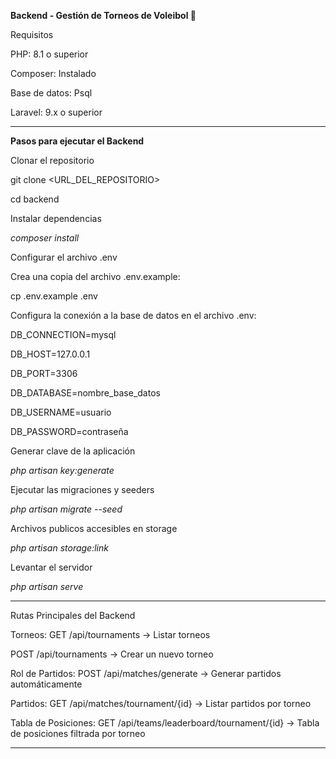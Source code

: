**Backend - Gestión de Torneos de Voleibol 🏐**

Requisitos

PHP: 8.1 o superior

Composer: Instalado

Base de datos: Psql

Laravel: 9.x o superior


-----------------------------------------------------------
**Pasos para ejecutar el Backend**

Clonar el repositorio

git clone <URL_DEL_REPOSITORIO>

cd backend

Instalar dependencias

*composer install*

Configurar el archivo .env

Crea una copia del archivo .env.example:

cp .env.example .env

Configura la conexión a la base de datos en el archivo .env:

DB_CONNECTION=mysql

DB_HOST=127.0.0.1

DB_PORT=3306

DB_DATABASE=nombre_base_datos

DB_USERNAME=usuario

DB_PASSWORD=contraseña


Generar clave de la aplicación

*php artisan key:generate*

Ejecutar las migraciones y seeders

*php artisan migrate --seed*

Archivos publicos accesibles en storage

*php artisan storage:link*

Levantar el servidor

*php artisan serve*

------------------------------------------------------------------------------------
Rutas Principales del Backend

Torneos:
GET /api/tournaments → Listar torneos

POST /api/tournaments → Crear un nuevo torneo

Rol de Partidos:
POST /api/matches/generate → Generar partidos automáticamente

Partidos:
GET /api/matches/tournament/{id} → Listar partidos por torneo

Tabla de Posiciones:
GET /api/teams/leaderboard/tournament/{id} → Tabla de posiciones filtrada por torneo

-------------------------------------------------------------------------------------